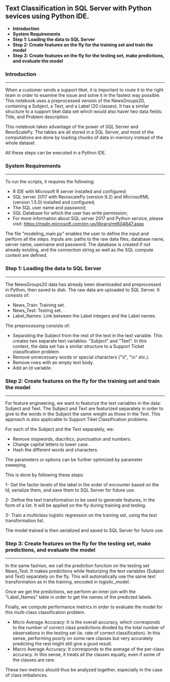 Text Classification in SQL Server with Python sevices using Python IDE. 
--------------------------
 * **Introduction**
 * **System Requirements**
 * **Step 1: Loading the data to SQL Server**
 * **Step 2: Create features on the fly for the training set and train the model**
 * **Step 3: Create features on the fly for the testing set, make predictions, and evaluate the model**

### Introduction
-------------------------

When a customer sends a support tiket, it is important to route it to the right team in order to examine the issue and solve it in the fastest way possible. This notebook uses a preprocessed version of the NewsGroups20, containing a Subject, a Text, and a Label (20 classes). It has a similar structure to a support tiket data set which would also haver two data fields: Title, and Problem description.

This notebook takes advantage of the power of SQL Server and RevoScalePy. The tables are all stored in a SQL Server, and most of the computations are done by loading chunks of data in-memory instead of the whole dataset.

All these steps can be executed in a Python IDE. 

### System Requirements
-----------------------

To run the scripts, it requires the following:
 * R IDE with Microsoft R server installed and configured;
 * SQL server 2017 with RevoscalePy (version 9.2) and MicrosoftML (version 1.5.0) installed and configured;
 * The SQL user name and password;
 * SQL Database for which the user has write permission;
 * For more information about SQL server 2017 and Python service, please visit: https://msdn.microsoft.com/en-us/library/mt604847.aspx

The file "modeling_main.py" enables the user to define the input and perform all the steps. Inputs are: paths to the raw data files, database name, server name, username and password.
The database is created if not already existing, and the connection string as well as the SQL compute context are defined. 

### Step 1: Loading the data to SQL Server
-------------------------

The NewsGroups20 data has already been downloaded and preprocessed in Python, then saved to disk. The raw data are uploaded to SQL Server. It consists of:

- News_Train: Training set. 
- News_Test: Testing set.
- Label_Names: Link between the Label integers and the Label names. 

The preprocessing consists of: 
- Separating the Subject from the rest of the text in the text variable. This creates two separate text variables: "Subject" and "Text". In this context, the data set has a similar structure to a Support Ticket classification problem. 
- Remove unnecessary words or special characters ("\t", "\n" etc.). 
- Remove rows with an empty text body. 
- Add an Id variable. 


### Step 2: Create features on the fly for the training set and train the model
------------------------

For feature engineering, we want to featurize the text variables in the data: Subject and Text. 
The Subject and Text are featurized separately in order to give to the words in the Subject the same weight as those in the Text. This approach is also applicable to Support Tiket Classification problems.

For each of the Subject and the Text separately, we: 
* Remove stopwords, diacritics, punctuation and numbers.
* Change capital letters to lower case. 
* Hash the different words and characters. 

The parameters or options can be further optimized by parameter sweeping.

This is done by following these steps:

1- Get the factor levels of the label in the order of encounter based on the Id, serialize them, and save them to SQL Server for future use.

2- Define the text transformation to be used to generate features, in the form of a list. It will be applied on the fly during training and testing.

3- Train a multiclass logistic regression on the training set, using the text transformation list.

The model trained is then serialized and saved to SQL Server for future use.


### Step 3: Create features on the fly for the testing set, make predictions, and evaluate the model 
-------------------------

In the same fashion, we call the prediction function on the testing set News_Test. It makes predictions while featurizing the text variables (Subject and Text) separately on the fly. This will automatically use the same text transformation as in the training, encoded in logistic_model. 

Once we get the predictions, we perform an inner join with the "Label_Names" table in order to get the names of the predicted labels. 

Finally, we compute performance metrics in order to evaluate the model for this multi-class classification problem.

* Micro Average Accuracy: It is the overall accuracy, which corresponds to the number of correct class predictions divided by the total number of observations in the testing set (ie. rate of correct classification). In this sense, performing poorly on some rare classes but very accurately predicting the rest might still give a good result. 
* Macro Average Accuracy: It corresponds to the average of the per-class accuracy. In this sense, it treats all the classes equally, even if some of the classes are rare. 

These two metrics should thus be analyzed together, especially in the case of class imbalances.

